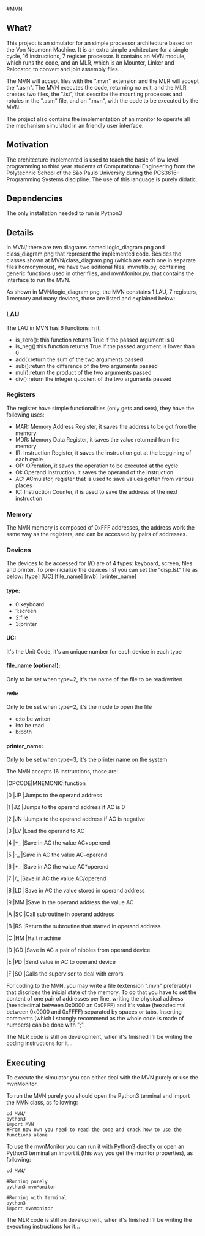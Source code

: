 #MVN

## What?

This project is an simulator for an simple processor architecture based on the Von Neumenn Machine. It is an extra simple architecture for a single cycle, 16 instructions, 7 register processor. It contains an MVN module, which runs the code, and an MLR, which is an Mounter, Linker and Relocator, to convert and join assembly files.

The MVN will accept files with the ".mvn" extension and the MLR will accept the ".asm". The MVN executes the code, returning no exit, and the MLR creates two files, the ".lst", that describe the mounting processes and rotules in the ".asm" file, and an ".mvn", with the code to be executed by the MVN.

The project also contains the implementation of an monitor to operate all the mechanism simulated in an friendly user interface.

## Motivation

The architecture implemented is used to teach the basic of low level programming to third year students of Computational Engineering from the Polytechnic School of the São Paulo University during the PCS3616-Programming Systems discipline. The use of this language is purely didatic.

## Dependencies

The only installation needed to run is Python3

## Details

In MVN/ there are two diagrams named logic_diagram.png and class_diagram.png that represent the implemented code. Besides the classes shown at MVN/class_diagram.png (which are each one in separate files homonymous), we have two aditional files, mvnutils.py, containing generic functions used in other files, and mvnMonitor.py, that contains the interface to run the MVN.

As shown in MVN/logic_diagram.png, the MVN constains 1 LAU, 7 registers, 1 memory and many devices, those are listed and explained below:

### LAU
The LAU in MVN has 6 functions in it:
- is_zero(): this function returns True if the passed argument is 0
- is_neg():this function returns True if the passed argument is lower than 0
- add():return the sum of the two arguments passed
- sub():return the difference of the two arguments passed
- mul():return the product of the two arguments passed
- div():return the integer quocient of the two arguments passed
### Registers
The register have simple functionalities (only gets and sets), they have the following uses:
- MAR: Memory Address Register, it saves the address to be got from the memory
- MDR: Memory Data Register, it saves the value returned from the memory
- IR: Instruction Register, it saves the instruction got at the beggining of each cycle
- OP: OPeration, it saves the operation to be executed at the cycle
- OI: Operand Instruction, it saves the operand of the instruction
- AC: ACmulator, register that is used to save values gotten from various places
- IC: Instruction Counter, it is used to save the address of the next instruction
### Memory
The MVN memory is composed of 0xFFF addresses, the address work the same way as the registers, and can be accessed by pairs of addresses.
### Devices
The devices to be accessed for I/O are of 4 types: keyboard, screen, files and printer. To pre-inicialize the devices list you can set the "disp.lst" file as below:
[type] [UC] [file_name] [rwb] [printer_name]
#### type:
- 0:keyboard
- 1:screen
- 2:file
- 3:printer
#### UC:
It's the Unit Code, it's an unique number for each device in each type
#### file_name (optional):
Only to be set when type=2, it's the name of the file to be read/writen
#### rwb:
Only to be set when type=2, it's the mode to open the file
- e:to be writen
- l:to be read
- b:both
#### printer_name:
Only to be set when type=3, it's the printer name on the system

The MVN accepts 16 instructions, those are:

|OPCODE|MNEMONIC|function

|0     |JP      |Jumps to the operand address

|1     |JZ      |Jumps to the operand address if AC is 0

|2     |JN      |Jumps to the operand address if AC is negative

|3     |LV      |Load the operand to AC

|4     |+_      |Save in AC the value AC+operend

|5     |-_      |Save in AC the value AC-operend

|6     |\*_     |Save in AC the value AC*operend

|7     |/_      |Save in AC the value AC/operend

|8     |LD      |Save in AC the value stored in operand address

|9     |MM      |Save in the operand address the value AC

|A     |SC      |Call subroutine in operand address

|B     |RS      |Return the subroutine that started in operand address

|C     |HM      |Halt machine

|D     |GD      |Save in AC a pair of nibbles from operand device

|E     |PD      |Send value in AC to operand device

|F     |SO      |Calls the supervisor to deal with errors


For coding to the MVN, you may write a file (extension ".mvn" preferably) that discribes the inicial state of the memory. To do that you have to set the content of one pair of addresses per line, writing the physical address (hexadecimal between 0x0000 an 0x0FFF) and it's value (hexadecimal between 0x0000 and 0xFFFF) separated by spaces or tabs. Inserting comments (which I strongly recommend as the whole code is made of numbers) can be done with ";".

The MLR code is still on development, when it's finished I'll be writing the coding instructions for it...

## Executing

To execute the simulator you can either deal with the MVN purely or use the mvnMonitor.

To run the MVN purely you should open the Python3 terminal and import the MVN class, as following:

```
cd MVN/
python3
import MVN
#From now own you need to read the code and crack how to use the functions alone
```

To use the mvnMonitor you can run it with Python3 directly or open an Python3 terminal an import it (this way you get the monitor properties), as following:

```
cd MVN/

#Running purely
python3 mvnMonitor

#Running with terminal
python3
import mvnMonitor
```

The MLR code is still on development, when it's finished I'll be writing the executing instructions for it...